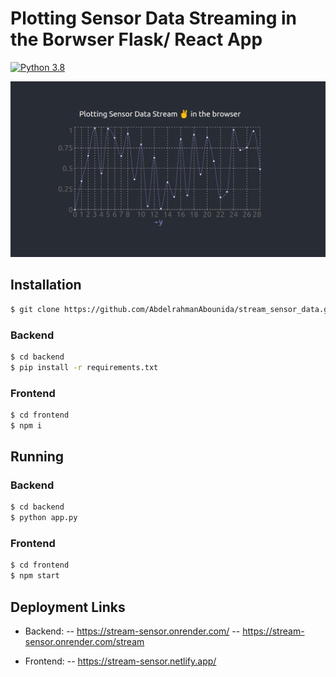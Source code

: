 # Plotting Sensor Data Streaming in the Borwser Flask/ React App
[![Python 3.8](https://img.shields.io/badge/Python-3.10-3776AB?logo=python)](https://www.python.org/downloads/release/python-360/)

![](./stream_data.png)

## Installation 

~~~bash
$ git clone https://github.com/AbdelrahmanAbounida/stream_sensor_data.git
~~~

### Backend
~~~bash
$ cd backend
$ pip install -r requirements.txt
~~~

### Frontend
~~~bash
$ cd frontend
$ npm i 
~~~

## Running
### Backend
~~~bash
$ cd backend
$ python app.py 
~~~

### Frontend
~~~bash
$ cd frontend
$ npm start
~~~

## Deployment Links

- Backend: 
-- https://stream-sensor.onrender.com/
-- https://stream-sensor.onrender.com/stream

- Frontend: 
-- https://stream-sensor.netlify.app/